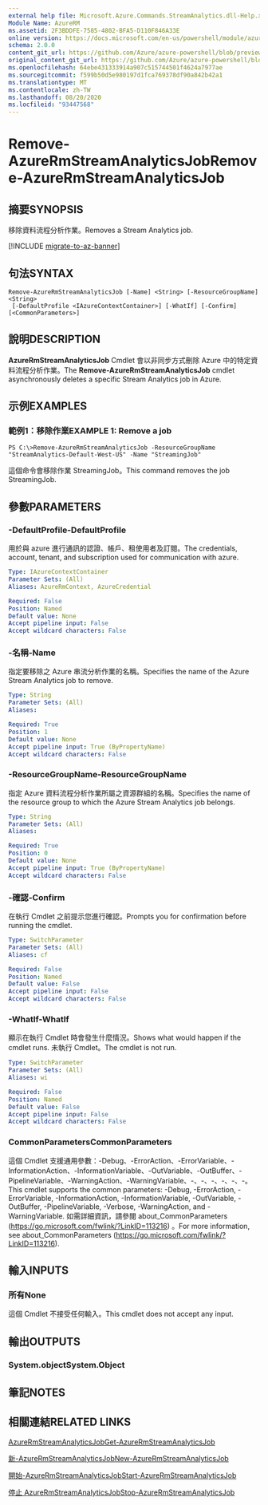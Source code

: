```yaml
---
external help file: Microsoft.Azure.Commands.StreamAnalytics.dll-Help.xml
Module Name: AzureRM
ms.assetid: 2F3BDDFE-7585-4802-BFA5-D110F846A33E
online version: https://docs.microsoft.com/en-us/powershell/module/azurerm.streamanalytics/remove-azurermstreamanalyticsjob
schema: 2.0.0
content_git_url: https://github.com/Azure/azure-powershell/blob/preview/src/ResourceManager/StreamAnalytics/Commands.StreamAnalytics/help/Remove-AzureRmStreamAnalyticsJob.md
original_content_git_url: https://github.com/Azure/azure-powershell/blob/preview/src/ResourceManager/StreamAnalytics/Commands.StreamAnalytics/help/Remove-AzureRmStreamAnalyticsJob.md
ms.openlocfilehash: 64ebe431333914a907c515744501f4624a7977ae
ms.sourcegitcommit: f599b50d5e980197d1fca769378df90a842b42a1
ms.translationtype: MT
ms.contentlocale: zh-TW
ms.lasthandoff: 08/20/2020
ms.locfileid: "93447568"
---
```

# <span data-ttu-id="722e6-101">Remove-AzureRmStreamAnalyticsJob</span><span class="sxs-lookup"><span data-stu-id="722e6-101">Remove-AzureRmStreamAnalyticsJob</span></span>

## <span data-ttu-id="722e6-102">摘要</span><span class="sxs-lookup"><span data-stu-id="722e6-102">SYNOPSIS</span></span>
<span data-ttu-id="722e6-103">移除資料流程分析作業。</span><span class="sxs-lookup"><span data-stu-id="722e6-103">Removes a Stream Analytics job.</span></span>

[!INCLUDE [migrate-to-az-banner](../../includes/migrate-to-az-banner.md)]

## <span data-ttu-id="722e6-104">句法</span><span class="sxs-lookup"><span data-stu-id="722e6-104">SYNTAX</span></span>

```
Remove-AzureRmStreamAnalyticsJob [-Name] <String> [-ResourceGroupName] <String>
 [-DefaultProfile <IAzureContextContainer>] [-WhatIf] [-Confirm] [<CommonParameters>]
```

## <span data-ttu-id="722e6-105">說明</span><span class="sxs-lookup"><span data-stu-id="722e6-105">DESCRIPTION</span></span>
<span data-ttu-id="722e6-106">**AzureRmStreamAnalyticsJob** Cmdlet 會以非同步方式刪除 Azure 中的特定資料流程分析作業。</span><span class="sxs-lookup"><span data-stu-id="722e6-106">The **Remove-AzureRmStreamAnalyticsJob** cmdlet asynchronously deletes a specific Stream Analytics job in Azure.</span></span>

## <span data-ttu-id="722e6-107">示例</span><span class="sxs-lookup"><span data-stu-id="722e6-107">EXAMPLES</span></span>

### <span data-ttu-id="722e6-108">範例1：移除作業</span><span class="sxs-lookup"><span data-stu-id="722e6-108">EXAMPLE 1: Remove a job</span></span>
```
PS C:\>Remove-AzureRmStreamAnalyticsJob -ResourceGroupName "StreamAnalytics-Default-West-US" -Name "StreamingJob"
```

<span data-ttu-id="722e6-109">這個命令會移除作業 StreamingJob。</span><span class="sxs-lookup"><span data-stu-id="722e6-109">This command removes the job StreamingJob.</span></span>

## <span data-ttu-id="722e6-110">參數</span><span class="sxs-lookup"><span data-stu-id="722e6-110">PARAMETERS</span></span>

### <span data-ttu-id="722e6-111">-DefaultProfile</span><span class="sxs-lookup"><span data-stu-id="722e6-111">-DefaultProfile</span></span>
<span data-ttu-id="722e6-112">用於與 azure 進行通訊的認證、帳戶、租使用者及訂閱。</span><span class="sxs-lookup"><span data-stu-id="722e6-112">The credentials, account, tenant, and subscription used for communication with azure.</span></span>

```yaml
Type: IAzureContextContainer
Parameter Sets: (All)
Aliases: AzureRmContext, AzureCredential

Required: False
Position: Named
Default value: None
Accept pipeline input: False
Accept wildcard characters: False
```

### <span data-ttu-id="722e6-113">-名稱</span><span class="sxs-lookup"><span data-stu-id="722e6-113">-Name</span></span>
<span data-ttu-id="722e6-114">指定要移除之 Azure 串流分析作業的名稱。</span><span class="sxs-lookup"><span data-stu-id="722e6-114">Specifies the name of the Azure Stream Analytics job to remove.</span></span>

```yaml
Type: String
Parameter Sets: (All)
Aliases: 

Required: True
Position: 1
Default value: None
Accept pipeline input: True (ByPropertyName)
Accept wildcard characters: False
```

### <span data-ttu-id="722e6-115">-ResourceGroupName</span><span class="sxs-lookup"><span data-stu-id="722e6-115">-ResourceGroupName</span></span>
<span data-ttu-id="722e6-116">指定 Azure 資料流程分析作業所屬之資源群組的名稱。</span><span class="sxs-lookup"><span data-stu-id="722e6-116">Specifies the name of the resource group to which the Azure Stream Analytics job belongs.</span></span>

```yaml
Type: String
Parameter Sets: (All)
Aliases: 

Required: True
Position: 0
Default value: None
Accept pipeline input: True (ByPropertyName)
Accept wildcard characters: False
```

### <span data-ttu-id="722e6-117">-確認</span><span class="sxs-lookup"><span data-stu-id="722e6-117">-Confirm</span></span>
<span data-ttu-id="722e6-118">在執行 Cmdlet 之前提示您進行確認。</span><span class="sxs-lookup"><span data-stu-id="722e6-118">Prompts you for confirmation before running the cmdlet.</span></span>

```yaml
Type: SwitchParameter
Parameter Sets: (All)
Aliases: cf

Required: False
Position: Named
Default value: False
Accept pipeline input: False
Accept wildcard characters: False
```

### <span data-ttu-id="722e6-119">-WhatIf</span><span class="sxs-lookup"><span data-stu-id="722e6-119">-WhatIf</span></span>
<span data-ttu-id="722e6-120">顯示在執行 Cmdlet 時會發生什麼情況。</span><span class="sxs-lookup"><span data-stu-id="722e6-120">Shows what would happen if the cmdlet runs.</span></span>
<span data-ttu-id="722e6-121">未執行 Cmdlet。</span><span class="sxs-lookup"><span data-stu-id="722e6-121">The cmdlet is not run.</span></span>

```yaml
Type: SwitchParameter
Parameter Sets: (All)
Aliases: wi

Required: False
Position: Named
Default value: False
Accept pipeline input: False
Accept wildcard characters: False
```

### <span data-ttu-id="722e6-122">CommonParameters</span><span class="sxs-lookup"><span data-stu-id="722e6-122">CommonParameters</span></span>
<span data-ttu-id="722e6-123">這個 Cmdlet 支援通用參數：-Debug、-ErrorAction、-ErrorVariable、-InformationAction、-InformationVariable、-OutVariable、-OutBuffer、-PipelineVariable、-WarningAction、-WarningVariable、-、-、-、-、-、-。</span><span class="sxs-lookup"><span data-stu-id="722e6-123">This cmdlet supports the common parameters: -Debug, -ErrorAction, -ErrorVariable, -InformationAction, -InformationVariable, -OutVariable, -OutBuffer, -PipelineVariable, -Verbose, -WarningAction, and -WarningVariable.</span></span> <span data-ttu-id="722e6-124">如需詳細資訊，請參閱 about_CommonParameters (https://go.microsoft.com/fwlink/?LinkID=113216) 。</span><span class="sxs-lookup"><span data-stu-id="722e6-124">For more information, see about_CommonParameters (https://go.microsoft.com/fwlink/?LinkID=113216).</span></span>

## <span data-ttu-id="722e6-125">輸入</span><span class="sxs-lookup"><span data-stu-id="722e6-125">INPUTS</span></span>

### <span data-ttu-id="722e6-126">所有</span><span class="sxs-lookup"><span data-stu-id="722e6-126">None</span></span>
<span data-ttu-id="722e6-127">這個 Cmdlet 不接受任何輸入。</span><span class="sxs-lookup"><span data-stu-id="722e6-127">This cmdlet does not accept any input.</span></span>

## <span data-ttu-id="722e6-128">輸出</span><span class="sxs-lookup"><span data-stu-id="722e6-128">OUTPUTS</span></span>

### <span data-ttu-id="722e6-129">System.object</span><span class="sxs-lookup"><span data-stu-id="722e6-129">System.Object</span></span>

## <span data-ttu-id="722e6-130">筆記</span><span class="sxs-lookup"><span data-stu-id="722e6-130">NOTES</span></span>

## <span data-ttu-id="722e6-131">相關連結</span><span class="sxs-lookup"><span data-stu-id="722e6-131">RELATED LINKS</span></span>

[<span data-ttu-id="722e6-132">AzureRmStreamAnalyticsJob</span><span class="sxs-lookup"><span data-stu-id="722e6-132">Get-AzureRmStreamAnalyticsJob</span></span>](./Get-AzureRmStreamAnalyticsJob.md)

[<span data-ttu-id="722e6-133">新-AzureRmStreamAnalyticsJob</span><span class="sxs-lookup"><span data-stu-id="722e6-133">New-AzureRmStreamAnalyticsJob</span></span>](./New-AzureRmStreamAnalyticsJob.md)

[<span data-ttu-id="722e6-134">開始-AzureRmStreamAnalyticsJob</span><span class="sxs-lookup"><span data-stu-id="722e6-134">Start-AzureRmStreamAnalyticsJob</span></span>](./Start-AzureRmStreamAnalyticsJob.md)

[<span data-ttu-id="722e6-135">停止 AzureRmStreamAnalyticsJob</span><span class="sxs-lookup"><span data-stu-id="722e6-135">Stop-AzureRmStreamAnalyticsJob</span></span>](./Stop-AzureRmStreamAnalyticsJob.md)


